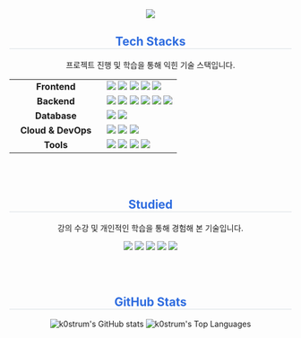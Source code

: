<div align="center">
  <img src="https://capsule-render.vercel.app/api?type=Waving&color=auto&height=300&section=header&text=Hyunwoo's%20Github&fontSize=50" />
</div>

<div align="center">
  <h2 style="border-bottom: 1px solid #d8dee4; color: #2e6cdf;">Tech Stacks</h2>
  <p>프로젝트 진행 및 학습을 통해 익힌 기술 스택입니다.</p>
  
  <table style="width:100%; border: none;">
    <tr style="border: none;">
      <td align="center" width="150" style="border: none;"><strong>Frontend</strong></td>
      <td style="border: none;">
        <img src="https://img.shields.io/badge/HTML5-E34F26?style=for-the-badge&logo=html5&logoColor=white" />
        <img src="https://img.shields.io/badge/CSS3-1572B6?style=for-the-badge&logo=css3&logoColor=white" />
        <img src="https://img.shields.io/badge/JavaScript-F7DF1E?style=for-the-badge&logo=javascript&logoColor=black" />
        <img src="https://img.shields.io/badge/Vite-646CFF?style=for-the-badge&logo=Vite&logoColor=white" />
        <img src="https://img.shields.io/badge/React-61DAFB?style=for-the-badge&logo=React&logoColor=black" />
      </td>
    </tr>
    <tr style="border: none;">
      <td align="center" style="border: none;"><strong>Backend</strong></td>
      <td style="border: none;">
        <img src="https://img.shields.io/badge/Java-007396?style=for-the-badge&logo=openjdk&logoColor=white" />
        <img src="https://img.shields.io/badge/SpringBoot-6DB33F?style=for-the-badge&logo=springboot&logoColor=white" />
        <img src="https://img.shields.io/badge/Node.js-5FA04E?style=for-the-badge&logo=Node.js&logoColor=white" />
        <img src="https://img.shields.io/badge/Express-000000?style=for-the-badge&logo=express&logoColor=white" />
        <img src="https://img.shields.io/badge/Python-3776AB?style=for-the-badge&logo=Python&logoColor=white" />
        <img src="https://img.shields.io/badge/Flask-000000?style=for-the-badge&logo=flask&logoColor=white" />
      </td>
    </tr>
    <tr style="border: none;">
      <td align="center" style="border: none;"><strong>Database</strong></td>
      <td style="border: none;">
        <img src="https://img.shields.io/badge/MySQL-4479A1?style=for-the-badge&logo=MySQL&logoColor=white" />
        <img src="https://img.shields.io/badge/MariaDB-003545?style=for-the-badge&logo=mariadb&logoColor=white" />
      </td>
    </tr>
    <tr style="border: none;">
      <td align="center" style="border: none;"><strong>Cloud & DevOps</strong></td>
      <td style="border: none;">
        <img src="https://img.shields.io/badge/AWS-232F3E?style=for-the-badge&logo=amazonaws&logoColor=white" />
        <img src="https://img.shields.io/badge/Docker-2496ED?style=for-the-badge&logo=docker&logoColor=white" />
        <img src="https://img.shields.io/badge/Kafka-231F20?style=for-the-badge&logo=apachekafka&logoColor=white" />
      </td>
    </tr>
    <tr style="border: none;">
      <td align="center" style="border: none;"><strong>Tools</strong></td>
      <td style="border: none;">
        <img src="https://img.shields.io/badge/GitHub-181717?style=for-the-badge&logo=github&logoColor=white" />
        <img src="https://img.shields.io/badge/VS_Code-007ACC?style=for-the-badge&logo=visualstudiocode&logoColor=white" />
        <img src="https://img.shields.io/badge/IntelliJ_IDEA-000000?style=for-the-badge&logo=intellijidea&logoColor=white" />
        <img src="https://img.shields.io/badge/Eclipse-2C2255?style=for-the-badge&logo=eclipseide&logoColor=white" />
      </td>
    </tr>
  </table>
</div><br/><br/>

<div align="center">
  <h2 style="border-bottom: 1px solid #d8dee4; color: #2e6cdf;">Studied</h2>
  <p>강의 수강 및 개인적인 학습을 통해 경험해 본 기술입니다.</p>
  <p>
    <img src="https://img.shields.io/badge/JSP-EE7600?style=for-the-badge&logo=apachetomcat&logoColor=white" />
    <img src="https://img.shields.io/badge/Django-092E20?style=for-the-badge&logo=Django&logoColor=white" />
    <img src="https://img.shields.io/badge/Flutter-02569B?style=for-the-badge&logo=flutter&logoColor=white" />
    <img src="https://img.shields.io/badge/Dart-0175C2?style=for-the-badge&logo=dart&logoColor=white" />
    <img src="https://img.shields.io/badge/MongoDB-47A248?style=for-the-badge&logo=mongodb&logoColor=white" />
  </p>
</div><br/><br/>

<div align="center">
  <h2 style="border-bottom: 1px solid #d8dee4; color: #2e6cdf;">GitHub Stats</h2>
  <p>
    <img src="https://github-readme-stats.vercel.app/api?username=k0strum&show_icons=true&theme=transparent" alt="k0strum's GitHub stats"/>
    <img src="https://github-readme-stats.vercel.app/api/top-langs/?username=k0strum&layout=compact&theme=transparent" alt="k0strum's Top Languages"/>
  </p>
</div>
